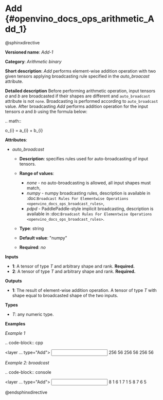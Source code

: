 # Add {#openvino_docs_ops_arithmetic_Add_1}

@sphinxdirective

**Versioned name**: *Add-1*

**Category**: *Arithmetic binary*

**Short description**: *Add* performs element-wise addition operation with two given tensors applying broadcasting rule specified in the *auto_broacast* attribute.

**Detailed description**
Before performing arithmetic operation, input tensors *a* and *b* are broadcasted if their shapes are different and ``auto_broadcast`` attribute is not ``none``. Broadcasting is performed according to ``auto_broadcast`` value.
After broadcasting *Add* performs addition operation for the input tensors *a* and *b* using the formula below:

.. math::
   
   o_{i} = a_{i} + b_{i}

**Attributes**:

* *auto_broadcast*

  * **Description**: specifies rules used for auto-broadcasting of input tensors.
  * **Range of values**:

    * *none* - no auto-broadcasting is allowed, all input shapes must match,
    * *numpy* - numpy broadcasting rules, description is available in :doc:`Broadcast Rules For Elementwise Operations <openvino_docs_ops_broadcast_rules>`,
    * *pdpd* - PaddlePaddle-style implicit broadcasting, description is available in :doc:`Broadcast Rules For Elementwise Operations <openvino_docs_ops_broadcast_rules>`.

  * **Type**: string
  * **Default value**: "numpy"
  * **Required**: *no*

**Inputs**

* **1**: A tensor of type *T* and arbitrary shape and rank. **Required.**
* **2**: A tensor of type *T* and arbitrary shape and rank. **Required.**

**Outputs**

* **1**: The result of element-wise addition operation. A tensor of type *T* with shape equal to broadcasted shape of the two inputs.

**Types**

* *T*: any numeric type.


**Examples**

*Example 1*

.. code-block:: cpp
   
   <layer ... type="Add">
       <data auto_broadcast="none"/>
       <input>
           <port id="0">
               <dim>256</dim>
               <dim>56</dim>
           </port>
           <port id="1">
               <dim>256</dim>
               <dim>56</dim>
           </port>
       </input>
       <output>
           <port id="2">
               <dim>256</dim>
               <dim>56</dim>
           </port>
       </output>
   </layer>

*Example 2: broadcast*

.. code-block:: console
   
   <layer ... type="Add">
       <data auto_broadcast="numpy"/>
       <input>
           <port id="0">
               <dim>8</dim>
               <dim>1</dim>
               <dim>6</dim>
               <dim>1</dim>
           </port>
           <port id="1">
               <dim>7</dim>
               <dim>1</dim>
               <dim>5</dim>
           </port>
       </input>
       <output>
           <port id="2">
               <dim>8</dim>
               <dim>7</dim>
               <dim>6</dim>
               <dim>5</dim>
           </port>
       </output>
   </layer>

@endsphinxdirective

